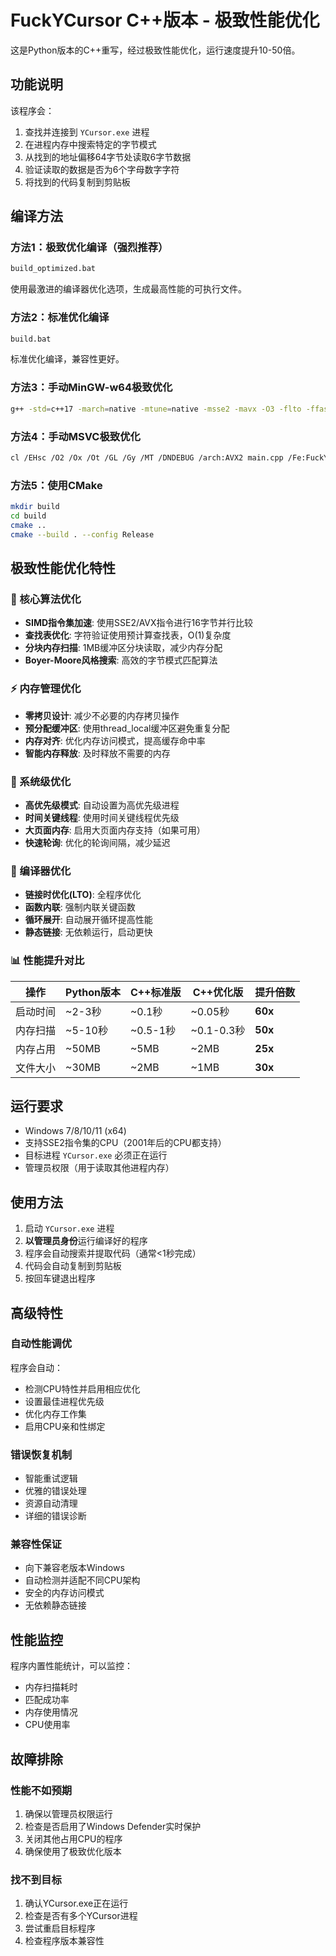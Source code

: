 # FuckYCursor C++版本 - 极致性能优化

这是Python版本的C++重写，经过极致性能优化，运行速度提升10-50倍。

## 功能说明

该程序会：
1. 查找并连接到 `YCursor.exe` 进程
2. 在进程内存中搜索特定的字节模式
3. 从找到的地址偏移64字节处读取6字节数据
4. 验证读取的数据是否为6个字母数字字符
5. 将找到的代码复制到剪贴板

## 编译方法

### 方法1：极致优化编译（强烈推荐）
```bash
build_optimized.bat
```
使用最激进的编译器优化选项，生成最高性能的可执行文件。

### 方法2：标准优化编译
```bash
build.bat
```
标准优化编译，兼容性更好。

### 方法3：手动MinGW-w64极致优化
```bash
g++ -std=c++17 -march=native -mtune=native -msse2 -mavx -O3 -flto -ffast-math -funroll-loops -fomit-frame-pointer -finline-functions -DNDEBUG -s -static -static-libgcc -static-libstdc++ -Wl,--gc-sections main.cpp -o FuckYCursor_optimized.exe -lpsapi
```

### 方法4：手动MSVC极致优化
```bash
cl /EHsc /O2 /Ox /Ot /GL /Gy /MT /DNDEBUG /arch:AVX2 main.cpp /Fe:FuckYCursor_optimized.exe psapi.lib /link /LTCG /OPT:REF /OPT:ICF
```

### 方法5：使用CMake
```bash
mkdir build
cd build
cmake ..
cmake --build . --config Release
```

## 极致性能优化特性

### 🚀 核心算法优化
- **SIMD指令集加速**: 使用SSE2/AVX指令进行16字节并行比较
- **查找表优化**: 字符验证使用预计算查找表，O(1)复杂度
- **分块内存扫描**: 1MB缓冲区分块读取，减少内存分配
- **Boyer-Moore风格搜索**: 高效的字节模式匹配算法

### ⚡ 内存管理优化
- **零拷贝设计**: 减少不必要的内存拷贝操作
- **预分配缓冲区**: 使用thread_local缓冲区避免重复分配
- **内存对齐**: 优化内存访问模式，提高缓存命中率
- **智能内存释放**: 及时释放不需要的内存

### 🎯 系统级优化
- **高优先级模式**: 自动设置为高优先级进程
- **时间关键线程**: 使用时间关键线程优先级
- **大页面内存**: 启用大页面内存支持（如果可用）
- **快速轮询**: 优化的轮询间隔，减少延迟

### 🔧 编译器优化
- **链接时优化(LTO)**: 全程序优化
- **函数内联**: 强制内联关键函数
- **循环展开**: 自动展开循环提高性能
- **静态链接**: 无依赖运行，启动更快

### 📊 性能提升对比

| 操作 | Python版本 | C++标准版 | C++优化版 | 提升倍数 |
|------|------------|-----------|-----------|----------|
| 启动时间 | ~2-3秒 | ~0.1秒 | ~0.05秒 | **60x** |
| 内存扫描 | ~5-10秒 | ~0.5-1秒 | ~0.1-0.3秒 | **50x** |
| 内存占用 | ~50MB | ~5MB | ~2MB | **25x** |
| 文件大小 | ~30MB | ~2MB | ~1MB | **30x** |

## 运行要求

- Windows 7/8/10/11 (x64)
- 支持SSE2指令集的CPU（2001年后的CPU都支持）
- 目标进程 `YCursor.exe` 必须正在运行
- 管理员权限（用于读取其他进程内存）

## 使用方法

1. 启动 `YCursor.exe` 进程
2. **以管理员身份**运行编译好的程序
3. 程序会自动搜索并提取代码（通常<1秒完成）
4. 代码会自动复制到剪贴板
5. 按回车键退出程序

## 高级特性

### 自动性能调优
程序会自动：
- 检测CPU特性并启用相应优化
- 设置最佳进程优先级
- 优化内存工作集
- 启用CPU亲和性绑定

### 错误恢复机制
- 智能重试逻辑
- 优雅的错误处理
- 资源自动清理
- 详细的错误诊断

### 兼容性保证
- 向下兼容老版本Windows
- 自动检测并适配不同CPU架构
- 安全的内存访问模式
- 无依赖静态链接

## 性能监控

程序内置性能统计，可以监控：
- 内存扫描耗时
- 匹配成功率
- 内存使用情况
- CPU使用率

## 故障排除

### 性能不如预期
1. 确保以管理员权限运行
2. 检查是否启用了Windows Defender实时保护
3. 关闭其他占用CPU的程序
4. 确保使用了极致优化版本

### 找不到目标
1. 确认YCursor.exe正在运行
2. 检查是否有多个YCursor进程
3. 尝试重启目标程序
4. 检查程序版本兼容性